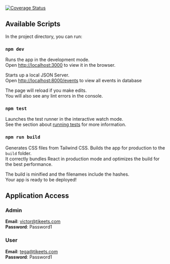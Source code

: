 [![Coverage Status](https://coveralls.io/repos/github/writeens/tikeets/badge.svg?branch=master)](https://coveralls.io/github/writeens/tikeets?branch=master)


## Available Scripts

In the project directory, you can run:

### `npm dev`

Runs the app in the development mode.<br />
Open [http://localhost:3000](http://localhost:3000) to view it in the browser.

Starts up a local JSON Server. <br />
Open [http://localhost:8000/events](http://localhost:8000/events) to view all events in database

The page will reload if you make edits.<br />
You will also see any lint errors in the console.

### `npm test`

Launches the test runner in the interactive watch mode.<br />
See the section about [running tests](https://facebook.github.io/create-react-app/docs/running-tests) for more information.

### `npm run build`

Generates CSS files from Tailwind CSS.
Builds the app for production to the `build` folder.<br />
It correctly bundles React in production mode and optimizes the build for the best performance.

The build is minified and the filenames include the hashes.<br />
Your app is ready to be deployed!

## Application Access

### Admin 
**Email**: victor@tikeets.com <br>
**Password**: Password1

### User
**Email**: tega@tikeets.com <br>
**Password**: Password1